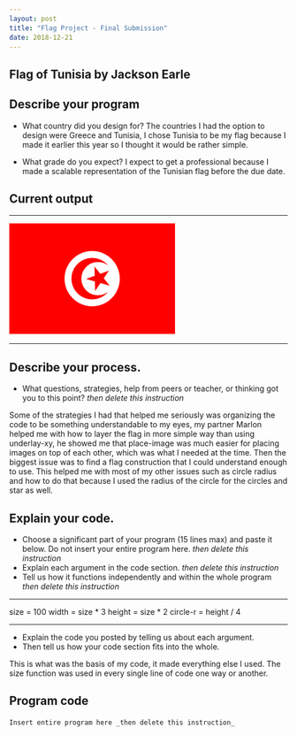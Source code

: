 ```yaml
---
layout: post
title: "Flag Project - Final Submission"
date: 2018-12-21
---
```


## Flag of Tunisia by Jackson Earle

## Describe your program

-   What country did you design for? 
The countries I had the option to design were Greece and Tunisia, I chose Tunisia to be my flag because I made it earlier this year so I thought it would be rather simple.

-   What grade do you expect? 
I expect to get a professional because I made a scalable representation of the Tunisian flag before the due date.

## Current output



* * *
![MY FLAG](/images/flag-final.png)
* * *

## Describe your process.

-   What questions, strategies, help from peers or teacher, or thinking got you to this point? _then delete this instruction_

Some of the strategies I had that helped me seriously was organizing the code to be something understandable to my eyes, my partner Marlon helped me with how to layer the flag in more simple way than using underlay-xy, he showed me that place-image was much easier for placing images on top of each other, which was what I needed at the time. Then the biggest issue was to find a flag construction that I could understand enough to use. This helped me with most of my other issues such as circle radius and how to do that because I used the radius of the circle for the circles and star as well.


## Explain your code.

-   Choose a significant part of your program (15 lines max) and paste it below. Do not insert your entire program here. _then delete this instruction_
-   Explain each argument in the code section. _then delete this instruction_
-   Tell us how it functions independently and within the whole program _then delete this instruction_

* * *
size = 100
width = size * 3
height = size * 2
circle-r = height / 4


* * *

-   Explain the code you posted by telling us about each argument.
-   Then tell us how your code section fits into the whole.

This is what was the basis of my code, it made everything else I used. The size function was used in every single line of code one way or another.


## Program code

```
Insert entire program here _then delete this instruction_
```
